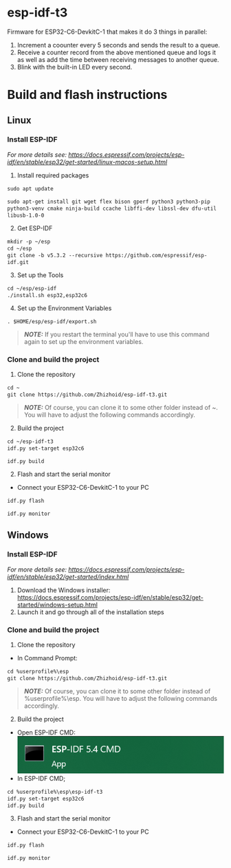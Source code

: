 # esp-idf-t3
Firmware for ESP32-C6-DevkitC-1 that makes it do 3 things in parallel:
1. Increment a coounter every 5 seconds and sends the result to a queue. 
2. Receive a counter record from the above mentioned queue and logs it as well as add the time between receiving messages to another queue.
3. Blink with the built-in LED every second.

# Build and flash instructions
## Linux
### Install ESP-IDF
_For more details see: https://docs.espressif.com/projects/esp-idf/en/stable/esp32/get-started/linux-macos-setup.html_
1. Install required packages
```Shell
sudo apt update
```
```Shell
sudo apt-get install git wget flex bison gperf python3 python3-pip python3-venv cmake ninja-build ccache libffi-dev libssl-dev dfu-util libusb-1.0-0
```
2. Get ESP-IDF
```Shell
mkdir -p ~/esp
cd ~/esp
git clone -b v5.3.2 --recursive https://github.com/espressif/esp-idf.git
```
3. Set up the Tools
```Shell
cd ~/esp/esp-idf
./install.sh esp32,esp32c6
```
4. Set up the Environment Variables
```Shell
. $HOME/esp/esp-idf/export.sh
```
> **_NOTE:_** If you restart the terminal you'll have to use this command again to set up the environment variables.
### Clone and build the project
1. Clone the repository
```Shell
cd ~
git clone https://github.com/Zhizhoid/esp-idf-t3.git 
```
> **_NOTE:_** Of course, you can clone it to some other folder instead of ~. You will have to adjust the following commands accordingly.
2. Build the project
```Shell
cd ~/esp-idf-t3
idf.py set-target esp32c6
```
```Shell
idf.py build
```
2. Flash and start the serial monitor
- Connect your ESP32-C6-DevkitC-1 to your PC
```Shell
idf.py flash
```
```Shell
idf.py monitor
```
## Windows
### Install ESP-IDF
_For more details see: https://docs.espressif.com/projects/esp-idf/en/stable/esp32/get-started/index.html_

1. Download the Windows installer: https://docs.espressif.com/projects/esp-idf/en/stable/esp32/get-started/windows-setup.html
2. Launch it and go through all of the installation steps
### Clone and build the project
1. Clone the repository
- In Command Prompt:
```Shell
cd %userprofile%\esp
git clone https://github.com/Zhizhoid/esp-idf-t3.git 
```
> **_NOTE:_** Of course, you can clone it to some other folder instead of %userprofile%\esp. You will have to adjust the following commands accordingly.
2. Build the project
- Open ESP-IDF CMD:\
![image](readme_images/image.png)
- In ESP-IDF CMD;
```Shell
cd %userprofile%\esp\esp-idf-t3
idf.py set-target esp32c6
idf.py build
```
3. Flash and start the serial monitor
- Connect your ESP32-C6-DevkitC-1 to your PC
```Shell
idf.py flash
```
```Shell
idf.py monitor
```